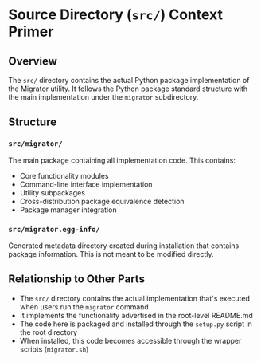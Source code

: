 # Source Directory (`src/`) Context Primer

## Overview
The `src/` directory contains the actual Python package implementation of the Migrator utility. It follows the Python package standard structure with the main implementation under the `migrator` subdirectory.

## Structure

### `src/migrator/`
The main package containing all implementation code. This contains:
- Core functionality modules
- Command-line interface implementation
- Utility subpackages
- Cross-distribution package equivalence detection
- Package manager integration

### `src/migrator.egg-info/`
Generated metadata directory created during installation that contains package information. This is not meant to be modified directly.

## Relationship to Other Parts
- The `src/` directory contains the actual implementation that's executed when users run the `migrator` command
- It implements the functionality advertised in the root-level README.md
- The code here is packaged and installed through the `setup.py` script in the root directory
- When installed, this code becomes accessible through the wrapper scripts (`migrator.sh`) 